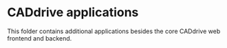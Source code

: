 # CADdrive applications

This folder contains additional applications besides the core CADdrive web frontend and backend.